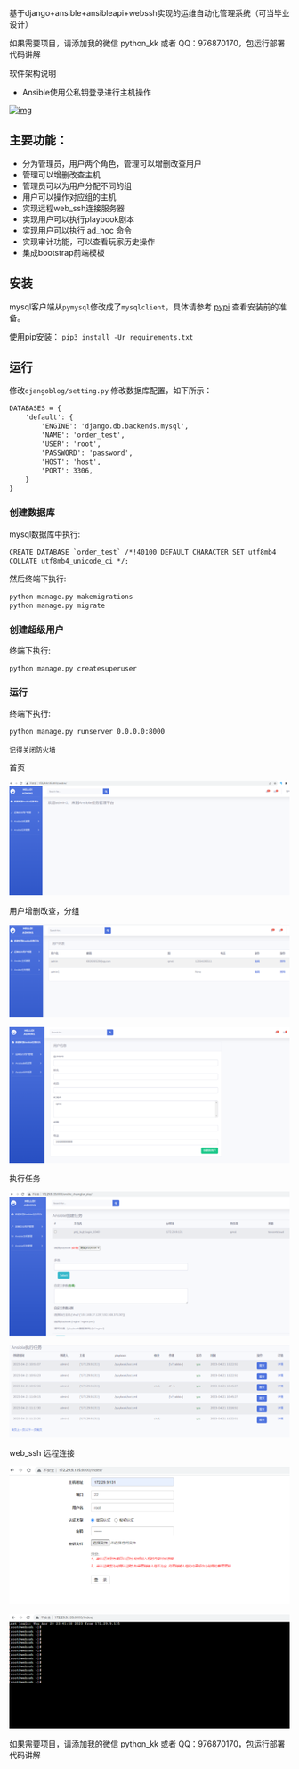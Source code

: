 基于django+ansible+ansibleapi+webssh实现的运维自动化管理系统（可当毕业设计）

如果需要项目，请添加我的微信 python_kk 或者 QQ：976870170，包运行部署代码讲解

软件架构说明

- Ansible使用公私钥登录进行主机操作

[![img](https://github.com/lotus-dgas/AnsibleUI/raw/master/tmp/images/a.png)](https://github.com/lotus-dgas/AnsibleUI/blob/master/tmp/images/a.png)

## 主要功能：

- 分为管理员，用户两个角色，管理可以增删改查用户
- 管理可以增删改查主机
- 管理员可以为用户分配不同的组
- 用户可以操作对应组的主机
- 实现远程web_ssh连接服务器
- 实现用户可以执行playbook剧本
- 实现用户可以执行 ad_hoc 命令
- 实现审计功能，可以查看玩家历史操作
- 集成bootstrap前端模板





## 安装

mysql客户端从`pymysql`修改成了`mysqlclient`，具体请参考 [pypi](https://pypi.org/project/mysqlclient/) 查看安装前的准备。

使用pip安装： `pip3 install -Ur requirements.txt`



## 运行

修改`djangoblog/setting.py` 修改数据库配置，如下所示：

```
DATABASES = {
    'default': {
        'ENGINE': 'django.db.backends.mysql',
        'NAME': 'order_test',
        'USER': 'root',
        'PASSWORD': 'password',
        'HOST': 'host',
        'PORT': 3306,
    }
}
```

### 创建数据库

mysql数据库中执行:

```
CREATE DATABASE `order_test` /*!40100 DEFAULT CHARACTER SET utf8mb4 COLLATE utf8mb4_unicode_ci */;
```

然后终端下执行:

```
python manage.py makemigrations
python manage.py migrate
```

### 创建超级用户

终端下执行:

```
python manage.py createsuperuser
```

### 运行

终端下执行:

```
python manage.py runserver 0.0.0.0:8000

记得关闭防火墙
```



首页

![image-20230421115858863](./image/image-20230421115858863.png)



用户增删改查，分组

![image-20230421115942581](./image/image-20230421115942581.png)



![image-20230421120008660](./image/image-20230421120008660.png)

执行任务

![image-20230421120037087](./image/image-20230421120037087.png)

![image-20230421120057878](./image/image-20230421120057878.png)

web_ssh 远程连接



![image-20230421120129563](./image/image-20230421120129563.png)

![image-20230421120150251](./image/image-20230421120150251.png)



如果需要项目，请添加我的微信 python_kk 或者 QQ：976870170，包运行部署代码讲解
